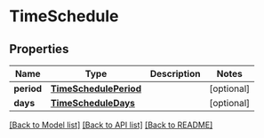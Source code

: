 # TimeSchedule

## Properties
Name | Type | Description | Notes
------------ | ------------- | ------------- | -------------
**period** | [**TimeSchedulePeriod**](TimeSchedulePeriod.md) |  | [optional] 
**days** | [**TimeScheduleDays**](TimeScheduleDays.md) |  | [optional] 

[[Back to Model list]](../README.md#documentation-for-models) [[Back to API list]](../README.md#documentation-for-api-endpoints) [[Back to README]](../README.md)

